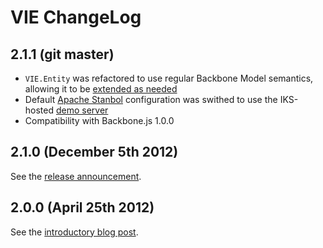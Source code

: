 VIE ChangeLog
=============

## 2.1.1 (git master)

* `VIE.Entity` was refactored to use regular Backbone Model semantics, allowing it to be [extended as needed](https://groups.google.com/d/topic/viejs/Chg-sO7dw6s/discussion)
* Default [Apache Stanbol](http://stanbol.apache.org/) configuration was swithed to use the IKS-hosted [demo server](http://demo.iks-project.eu/stanbolfull)
* Compatibility with Backbone.js 1.0.0

## 2.1.0 (December 5th 2012)

See the [release announcement](https://groups.google.com/d/topic/viejs/RYKfp0Fhuag/discussion).

## 2.0.0 (April 25th 2012)

See the [introductory blog post](http://blog.iks-project.eu/vie-towards-v2-0-update/).
